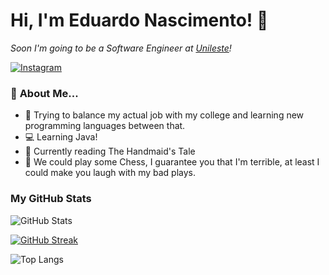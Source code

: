 # Hi, I'm Eduardo Nascimento! 👋

_Soon I'm going to be a Software Engineer at [Unileste](https://unileste.catolica.edu.br)!_

[![Instagram](https://img.shields.io/badge/-Instagram-%23E4405F?style=for-the-badge&logo=instagram&logoColor=white)](https://www.instagram.com/earn_dud/)

### 	🚶 **About Me...**

* 🏢 Trying to balance my actual job with my college and learning new programming languages between that.
* 💻 Learning Java!
* 📖 Currently reading The Handmaid's Tale
* 👯 We could play some Chess, I guarantee you that I'm terrible, at least I could make you laugh with my bad plays.

### My GitHub Stats

![GitHub Stats](https://github-readme-stats.vercel.app/api?username=EARNascimento&theme=transparent&bg_color=000&border_color=30A3DC&show_icons=true&icon_color=30A3DC&title_color=E94D5F&text_color=FFF)

[![GitHub Streak](https://streak-stats.demolab.com/?user=EARNascimento&theme=neon-dark)](https://git.io/streak-stats)

![Top Langs](https://github-readme-stats-git-masterrstaa-rickstaa.vercel.app/api/top-langs/?username=EARNascimento&layout=compact&bg_color=000&border_color=30A3DC&title_color=E94D5F&text_color=FFF)


